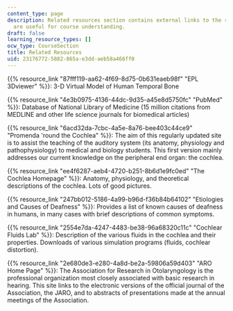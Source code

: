 ```yaml
---
content_type: page
description: Related resources section contains external links to the resources which
  are useful for course understanding.
draft: false
learning_resource_types: []
ocw_type: CourseSection
title: Related Resources
uid: 23176772-5882-865a-e3dd-aeb58a466ff0
---
```

{{% resource_link "87fff119-aa62-4f69-8d75-0b631eaeb98f" "EPL 3Dviewer" %}}: 3-D Virtual Model of Human Temporal Bone

{{% resource_link "4e3b0975-4136-44dc-9d35-a45e8d5750fc" "PubMed" %}}: Database of National Library of Medicine (15 million citations from MEDLINE and other life science journals for biomedical articles)

{{% resource_link "6acd32da-7cbc-4a5e-8a76-bee403c44ce9" "Promenda 'round the Cochlea" %}}: The aim of this regularly updated site is to assist the teaching of the auditory system (its anatomy, physiology and pathophysiology) to medical and biology students. This first version mainly addresses our current knowledge on the peripheral end organ: the cochlea.

{{% resource_link "ee4f6287-aeb4-4720-b251-8b6d1e9fc0ed" "The Cochlea Homepage" %}}: Anatomy, physiology, and theoretical descriptions of the cochlea. Lots of good pictures.

{{% resource_link "247bb012-5186-4a99-b96d-f36b84b64102" "Etiologies and Causes of Deafness" %}}: Provides a list of known causes of deafness in humans, in many cases with brief descriptions of common symptoms.

{{% resource_link "2554e7da-4247-4483-be38-96a68320c11c" "Cochlear Fluids Lab" %}}: Description of the various fluids in the cochlea and their properties. Downloads of various simulation programs (fluids, cochlear distortion).

{{% resource_link "2e680de3-e280-4a8d-be2a-59806a59d403" "ARO Home Page" %}}: The Association for Research in Otolaryngology is the professional organization most closely associated with basic research in hearing. This site links to the electronic versions of the official journal of the Association, the JARO, and to abstracts of presentations made at the annual meetings of the Association.